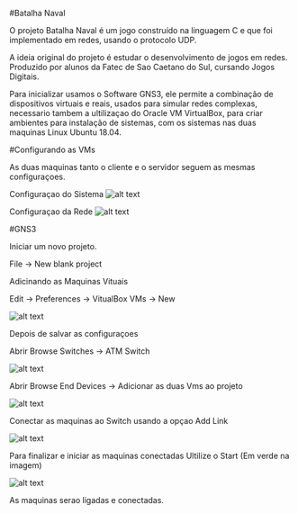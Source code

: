 #Batalha Naval

O projeto Batalha Naval é um jogo construído na linguagem C e que foi implementado em redes, usando o protocolo UDP.

A ideia original do projeto é estudar o desenvolvimento de jogos em redes. 
Produzido por alunos da Fatec de Sao Caetano do Sul, cursando Jogos Digitais.

Para inicializar usamos o Software GNS3, 
ele permite a combinação de dispositivos virtuais e reais, usados ​​para simular redes complexas, necessario tambem a ultilizaçao 
do Oracle VM VirtualBox, para criar ambientes para instalação de sistemas, com os sistemas nas duas maquinas Linux Ubuntu 18.04.

#Configurando as VMs

As duas maquinas tanto o cliente e o servidor seguem as mesmas configuraçoes.

Configuraçao do Sistema
![alt text](https://i.imgur.com/VH6wAHc.png)

Configuraçao da Rede
![alt text](https://i.imgur.com/elvrkW7.png)

#GNS3

Iniciar um novo projeto.

File -> New blank project

Adicinando as Maquinas Vituais

Edit -> Preferences -> VitualBox VMs -> New

![alt text](https://i.imgur.com/J5PamqK.png)

Depois de salvar as configuraçoes

Abrir Browse Switches -> ATM Switch

![alt text](https://i.imgur.com/DjOARvw.png)

Abrir Browse End Devices -> Adicionar as duas Vms ao projeto

![alt text](https://i.imgur.com/fvZsQS7.png)

Conectar as maquinas ao Switch usando a opçao Add Link 

![alt text](https://i.imgur.com/DHM1XD6.png)

Para finalizar e iniciar as maquinas conectadas
Ultilize o Start (Em verde na imagem)

![alt text](https://i.imgur.com/eDMU1Ts.png)

As maquinas serao ligadas e conectadas.
